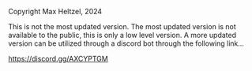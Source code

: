 Copyright Max Heltzel, 2024

This is not the most updated version. The most updated version is not available to the public, this is only a low level version. A more updated version can be utilized through a discord bot
through the following link...

https://discord.gg/AXCYPTGM
